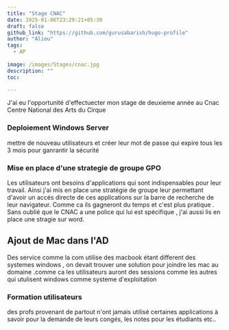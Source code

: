```yaml
---
title: "Stage CNAC"
date: 2025-01-06T23:29:21+05:30
draft: false
github_link: "https://github.com/gurusabarish/hugo-profile"
author: "Aliou"
tags:
  - AP
  
image: /images/Stages/cnac.jpg
description: ""
toc:

---
```



J'ai eu l'opportunité d'effectuecter mon stage de deuxieme année au Cnac Centre National des Arts du Cirque 


### Deploiement Windows Server

mettre de nouveau utilisateurs et créer leur mot de passe qui expire tous les 3 mois pour ganrantir la sécurité

### Mise en place d'une strategie de groupe GPO
Les utilisateurs ont besoins d'applications qui sont indispensables pour leur travail. Ainsi j'ai mis en place une stratégie de groupe leur permettant d'avoir un accés directe de ces applications sur la barre de recherche de leur navigateur. Comme ca ils gagneront du temps et c'est plus pratique .
Sans oublié que le CNAC a une police qui lui est spécifique , j'ai aussi lis en place une stragie sur word.

## Ajout de Mac dans l'AD 
Des service comme la com utilise des macbook 
étant different des systemes windows , on devait trouver une solution pour joindre les mac au domaine .comme ca les utilisateurs auront des sessions comme les autres qui utulisent windows comme systeme d'exploitation  

### Formation utilisateurs
des profs provenant de partout n'ont jamais utilisé certaines applications à savoir pour la demande de leurs congés, les notes pour les étudiants etc..

